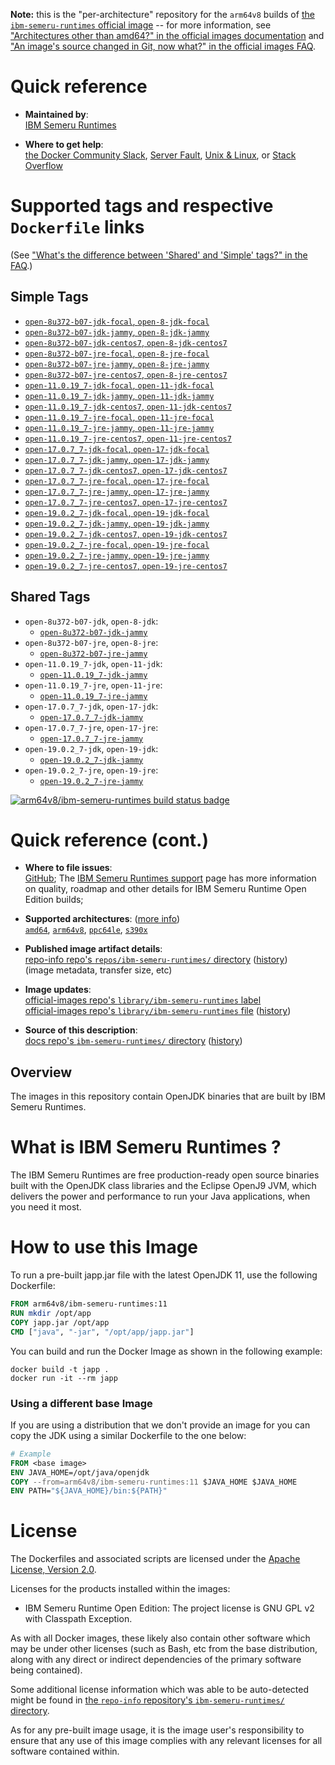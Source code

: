 <!--

********************************************************************************

WARNING:

    DO NOT EDIT "ibm-semeru-runtimes/README.md"

    IT IS AUTO-GENERATED

    (from the other files in "ibm-semeru-runtimes/" combined with a set of templates)

********************************************************************************

-->

**Note:** this is the "per-architecture" repository for the `arm64v8` builds of [the `ibm-semeru-runtimes` official image](https://hub.docker.com/_/ibm-semeru-runtimes) -- for more information, see ["Architectures other than amd64?" in the official images documentation](https://github.com/docker-library/official-images#architectures-other-than-amd64) and ["An image's source changed in Git, now what?" in the official images FAQ](https://github.com/docker-library/faq#an-images-source-changed-in-git-now-what).

# Quick reference

-	**Maintained by**:  
	[IBM Semeru Runtimes](https://github.com/ibmruntimes/semeru-containers)

-	**Where to get help**:  
	[the Docker Community Slack](https://dockr.ly/comm-slack), [Server Fault](https://serverfault.com/help/on-topic), [Unix & Linux](https://unix.stackexchange.com/help/on-topic), or [Stack Overflow](https://stackoverflow.com/help/on-topic)

# Supported tags and respective `Dockerfile` links

(See ["What's the difference between 'Shared' and 'Simple' tags?" in the FAQ](https://github.com/docker-library/faq#whats-the-difference-between-shared-and-simple-tags).)

## Simple Tags

-	[`open-8u372-b07-jdk-focal`, `open-8-jdk-focal`](https://github.com/ibmruntimes/semeru-containers/blob/3779c8ee30b1d94d34470a170a9ba4e734626a33/8/jdk/ubuntu/focal/Dockerfile.open.releases.full)
-	[`open-8u372-b07-jdk-jammy`, `open-8-jdk-jammy`](https://github.com/ibmruntimes/semeru-containers/blob/3779c8ee30b1d94d34470a170a9ba4e734626a33/8/jdk/ubuntu/jammy/Dockerfile.open.releases.full)
-	[`open-8u372-b07-jdk-centos7`, `open-8-jdk-centos7`](https://github.com/ibmruntimes/semeru-containers/blob/3779c8ee30b1d94d34470a170a9ba4e734626a33/8/jdk/centos/Dockerfile.open.releases.full)
-	[`open-8u372-b07-jre-focal`, `open-8-jre-focal`](https://github.com/ibmruntimes/semeru-containers/blob/3779c8ee30b1d94d34470a170a9ba4e734626a33/8/jre/ubuntu/focal/Dockerfile.open.releases.full)
-	[`open-8u372-b07-jre-jammy`, `open-8-jre-jammy`](https://github.com/ibmruntimes/semeru-containers/blob/3779c8ee30b1d94d34470a170a9ba4e734626a33/8/jre/ubuntu/jammy/Dockerfile.open.releases.full)
-	[`open-8u372-b07-jre-centos7`, `open-8-jre-centos7`](https://github.com/ibmruntimes/semeru-containers/blob/3779c8ee30b1d94d34470a170a9ba4e734626a33/8/jre/centos/Dockerfile.open.releases.full)
-	[`open-11.0.19_7-jdk-focal`, `open-11-jdk-focal`](https://github.com/ibmruntimes/semeru-containers/blob/3779c8ee30b1d94d34470a170a9ba4e734626a33/11/jdk/ubuntu/focal/Dockerfile.open.releases.full)
-	[`open-11.0.19_7-jdk-jammy`, `open-11-jdk-jammy`](https://github.com/ibmruntimes/semeru-containers/blob/3779c8ee30b1d94d34470a170a9ba4e734626a33/11/jdk/ubuntu/jammy/Dockerfile.open.releases.full)
-	[`open-11.0.19_7-jdk-centos7`, `open-11-jdk-centos7`](https://github.com/ibmruntimes/semeru-containers/blob/3779c8ee30b1d94d34470a170a9ba4e734626a33/11/jdk/centos/Dockerfile.open.releases.full)
-	[`open-11.0.19_7-jre-focal`, `open-11-jre-focal`](https://github.com/ibmruntimes/semeru-containers/blob/3779c8ee30b1d94d34470a170a9ba4e734626a33/11/jre/ubuntu/focal/Dockerfile.open.releases.full)
-	[`open-11.0.19_7-jre-jammy`, `open-11-jre-jammy`](https://github.com/ibmruntimes/semeru-containers/blob/3779c8ee30b1d94d34470a170a9ba4e734626a33/11/jre/ubuntu/jammy/Dockerfile.open.releases.full)
-	[`open-11.0.19_7-jre-centos7`, `open-11-jre-centos7`](https://github.com/ibmruntimes/semeru-containers/blob/3779c8ee30b1d94d34470a170a9ba4e734626a33/11/jre/centos/Dockerfile.open.releases.full)
-	[`open-17.0.7_7-jdk-focal`, `open-17-jdk-focal`](https://github.com/ibmruntimes/semeru-containers/blob/3779c8ee30b1d94d34470a170a9ba4e734626a33/17/jdk/ubuntu/focal/Dockerfile.open.releases.full)
-	[`open-17.0.7_7-jdk-jammy`, `open-17-jdk-jammy`](https://github.com/ibmruntimes/semeru-containers/blob/3779c8ee30b1d94d34470a170a9ba4e734626a33/17/jdk/ubuntu/jammy/Dockerfile.open.releases.full)
-	[`open-17.0.7_7-jdk-centos7`, `open-17-jdk-centos7`](https://github.com/ibmruntimes/semeru-containers/blob/3779c8ee30b1d94d34470a170a9ba4e734626a33/17/jdk/centos/Dockerfile.open.releases.full)
-	[`open-17.0.7_7-jre-focal`, `open-17-jre-focal`](https://github.com/ibmruntimes/semeru-containers/blob/3779c8ee30b1d94d34470a170a9ba4e734626a33/17/jre/ubuntu/focal/Dockerfile.open.releases.full)
-	[`open-17.0.7_7-jre-jammy`, `open-17-jre-jammy`](https://github.com/ibmruntimes/semeru-containers/blob/3779c8ee30b1d94d34470a170a9ba4e734626a33/17/jre/ubuntu/jammy/Dockerfile.open.releases.full)
-	[`open-17.0.7_7-jre-centos7`, `open-17-jre-centos7`](https://github.com/ibmruntimes/semeru-containers/blob/3779c8ee30b1d94d34470a170a9ba4e734626a33/17/jre/centos/Dockerfile.open.releases.full)
-	[`open-19.0.2_7-jdk-focal`, `open-19-jdk-focal`](https://github.com/ibmruntimes/semeru-containers/blob/3779c8ee30b1d94d34470a170a9ba4e734626a33/19/jdk/ubuntu/focal/Dockerfile.open.releases.full)
-	[`open-19.0.2_7-jdk-jammy`, `open-19-jdk-jammy`](https://github.com/ibmruntimes/semeru-containers/blob/3779c8ee30b1d94d34470a170a9ba4e734626a33/19/jdk/ubuntu/jammy/Dockerfile.open.releases.full)
-	[`open-19.0.2_7-jdk-centos7`, `open-19-jdk-centos7`](https://github.com/ibmruntimes/semeru-containers/blob/3779c8ee30b1d94d34470a170a9ba4e734626a33/19/jdk/centos/Dockerfile.open.releases.full)
-	[`open-19.0.2_7-jre-focal`, `open-19-jre-focal`](https://github.com/ibmruntimes/semeru-containers/blob/3779c8ee30b1d94d34470a170a9ba4e734626a33/19/jre/ubuntu/focal/Dockerfile.open.releases.full)
-	[`open-19.0.2_7-jre-jammy`, `open-19-jre-jammy`](https://github.com/ibmruntimes/semeru-containers/blob/3779c8ee30b1d94d34470a170a9ba4e734626a33/19/jre/ubuntu/jammy/Dockerfile.open.releases.full)
-	[`open-19.0.2_7-jre-centos7`, `open-19-jre-centos7`](https://github.com/ibmruntimes/semeru-containers/blob/3779c8ee30b1d94d34470a170a9ba4e734626a33/19/jre/centos/Dockerfile.open.releases.full)

## Shared Tags

-	`open-8u372-b07-jdk`, `open-8-jdk`:
	-	[`open-8u372-b07-jdk-jammy`](https://github.com/ibmruntimes/semeru-containers/blob/3779c8ee30b1d94d34470a170a9ba4e734626a33/8/jdk/ubuntu/jammy/Dockerfile.open.releases.full)
-	`open-8u372-b07-jre`, `open-8-jre`:
	-	[`open-8u372-b07-jre-jammy`](https://github.com/ibmruntimes/semeru-containers/blob/3779c8ee30b1d94d34470a170a9ba4e734626a33/8/jre/ubuntu/jammy/Dockerfile.open.releases.full)
-	`open-11.0.19_7-jdk`, `open-11-jdk`:
	-	[`open-11.0.19_7-jdk-jammy`](https://github.com/ibmruntimes/semeru-containers/blob/3779c8ee30b1d94d34470a170a9ba4e734626a33/11/jdk/ubuntu/jammy/Dockerfile.open.releases.full)
-	`open-11.0.19_7-jre`, `open-11-jre`:
	-	[`open-11.0.19_7-jre-jammy`](https://github.com/ibmruntimes/semeru-containers/blob/3779c8ee30b1d94d34470a170a9ba4e734626a33/11/jre/ubuntu/jammy/Dockerfile.open.releases.full)
-	`open-17.0.7_7-jdk`, `open-17-jdk`:
	-	[`open-17.0.7_7-jdk-jammy`](https://github.com/ibmruntimes/semeru-containers/blob/3779c8ee30b1d94d34470a170a9ba4e734626a33/17/jdk/ubuntu/jammy/Dockerfile.open.releases.full)
-	`open-17.0.7_7-jre`, `open-17-jre`:
	-	[`open-17.0.7_7-jre-jammy`](https://github.com/ibmruntimes/semeru-containers/blob/3779c8ee30b1d94d34470a170a9ba4e734626a33/17/jre/ubuntu/jammy/Dockerfile.open.releases.full)
-	`open-19.0.2_7-jdk`, `open-19-jdk`:
	-	[`open-19.0.2_7-jdk-jammy`](https://github.com/ibmruntimes/semeru-containers/blob/3779c8ee30b1d94d34470a170a9ba4e734626a33/19/jdk/ubuntu/jammy/Dockerfile.open.releases.full)
-	`open-19.0.2_7-jre`, `open-19-jre`:
	-	[`open-19.0.2_7-jre-jammy`](https://github.com/ibmruntimes/semeru-containers/blob/3779c8ee30b1d94d34470a170a9ba4e734626a33/19/jre/ubuntu/jammy/Dockerfile.open.releases.full)

[![arm64v8/ibm-semeru-runtimes build status badge](https://img.shields.io/jenkins/s/https/doi-janky.infosiftr.net/job/multiarch/job/arm64v8/job/ibm-semeru-runtimes.svg?label=arm64v8/ibm-semeru-runtimes%20%20build%20job)](https://doi-janky.infosiftr.net/job/multiarch/job/arm64v8/job/ibm-semeru-runtimes/)

# Quick reference (cont.)

-	**Where to file issues**:  
	[GitHub](https://github.com/ibmruntimes/Semeru-Runtimes/issues); The [IBM Semeru Runtimes support](https://ibm.com/semeru-runtimes) page has more information on quality, roadmap and other details for IBM Semeru Runtime Open Edition builds;

-	**Supported architectures**: ([more info](https://github.com/docker-library/official-images#architectures-other-than-amd64))  
	[`amd64`](https://hub.docker.com/r/amd64/ibm-semeru-runtimes/), [`arm64v8`](https://hub.docker.com/r/arm64v8/ibm-semeru-runtimes/), [`ppc64le`](https://hub.docker.com/r/ppc64le/ibm-semeru-runtimes/), [`s390x`](https://hub.docker.com/r/s390x/ibm-semeru-runtimes/)

-	**Published image artifact details**:  
	[repo-info repo's `repos/ibm-semeru-runtimes/` directory](https://github.com/docker-library/repo-info/blob/master/repos/ibm-semeru-runtimes) ([history](https://github.com/docker-library/repo-info/commits/master/repos/ibm-semeru-runtimes))  
	(image metadata, transfer size, etc)

-	**Image updates**:  
	[official-images repo's `library/ibm-semeru-runtimes` label](https://github.com/docker-library/official-images/issues?q=label%3Alibrary%2Fibm-semeru-runtimes)  
	[official-images repo's `library/ibm-semeru-runtimes` file](https://github.com/docker-library/official-images/blob/master/library/ibm-semeru-runtimes) ([history](https://github.com/docker-library/official-images/commits/master/library/ibm-semeru-runtimes))

-	**Source of this description**:  
	[docs repo's `ibm-semeru-runtimes/` directory](https://github.com/docker-library/docs/tree/master/ibm-semeru-runtimes) ([history](https://github.com/docker-library/docs/commits/master/ibm-semeru-runtimes))

## Overview

The images in this repository contain OpenJDK binaries that are built by IBM Semeru Runtimes.

# What is IBM Semeru Runtimes ?

The IBM Semeru Runtimes are free production-ready open source binaries built with the OpenJDK class libraries and the Eclipse OpenJ9 JVM, which delivers the power and performance to run your Java applications, when you need it most.

# How to use this Image

To run a pre-built japp.jar file with the latest OpenJDK 11, use the following Dockerfile:

```dockerfile
FROM arm64v8/ibm-semeru-runtimes:11
RUN mkdir /opt/app
COPY japp.jar /opt/app
CMD ["java", "-jar", "/opt/app/japp.jar"]
```

You can build and run the Docker Image as shown in the following example:

```console
docker build -t japp .
docker run -it --rm japp
```

### Using a different base Image

If you are using a distribution that we don't provide an image for you can copy the JDK using a similar Dockerfile to the one below:

```dockerfile
# Example
FROM <base image>
ENV JAVA_HOME=/opt/java/openjdk
COPY --from=arm64v8/ibm-semeru-runtimes:11 $JAVA_HOME $JAVA_HOME
ENV PATH="${JAVA_HOME}/bin:${PATH}"
```

# License

The Dockerfiles and associated scripts are licensed under the [Apache License, Version 2.0](http://www.apache.org/licenses/LICENSE-2.0.html).

Licenses for the products installed within the images:

-	IBM Semeru Runtime Open Edition: The project license is GNU GPL v2 with Classpath Exception.

As with all Docker images, these likely also contain other software which may be under other licenses (such as Bash, etc from the base distribution, along with any direct or indirect dependencies of the primary software being contained).

Some additional license information which was able to be auto-detected might be found in [the `repo-info` repository's `ibm-semeru-runtimes/` directory](https://github.com/docker-library/repo-info/tree/master/repos/ibm-semeru-runtimes).

As for any pre-built image usage, it is the image user's responsibility to ensure that any use of this image complies with any relevant licenses for all software contained within.
